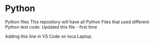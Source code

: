 # Python
Python files
This repository will have all Python Files that used different Python test code.
Updated this file - first time

Adding this line in VS Code on loca Laptop.